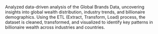 Analyzed data-driven analysis of the Global Brands Data, uncovering insights into global wealth distribution, industry trends, and billionaire demographics. Using the ETL (Extract, Transform, Load) process, the dataset is cleaned, transformed, and visualized to identify key patterns in billionaire wealth across industries and countries.

